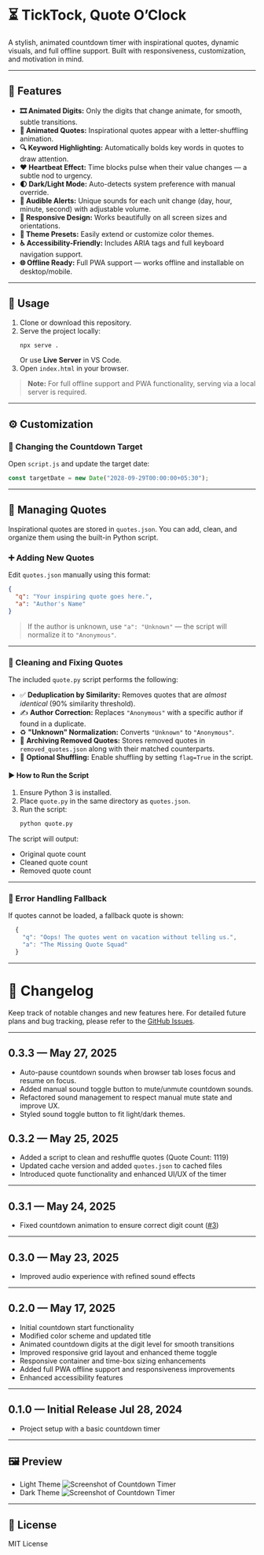 # ⏳ TickTock, Quote O’Clock

A stylish, animated countdown timer with inspirational quotes, dynamic visuals, and full offline support. Built with responsiveness, customization, and motivation in mind.

---

## 🌟 Features

- **🎞️ Animated Digits:** Only the digits that change animate, for smooth, subtle transitions.
- **💬 Animated Quotes:** Inspirational quotes appear with a letter-shuffling animation.
- **🔍 Keyword Highlighting:** Automatically bolds key words in quotes to draw attention.
- **❤️ Heartbeat Effect:** Time blocks pulse when their value changes — a subtle nod to urgency.
- **🌓 Dark/Light Mode:** Auto-detects system preference with manual override.
- **🔔 Audible Alerts:** Unique sounds for each unit change (day, hour, minute, second) with adjustable volume.
- **📱 Responsive Design:** Works beautifully on all screen sizes and orientations.
- **🎨 Theme Presets:** Easily extend or customize color themes.
- **♿ Accessibility-Friendly:** Includes ARIA tags and full keyboard navigation support.
- **🌐 Offline Ready:** Full PWA support — works offline and installable on desktop/mobile.

---

## 🚀 Usage

1. Clone or download this repository.
2. Serve the project locally:
   ```bash
   npx serve .
   ```
   Or use **Live Server** in VS Code.
3. Open `index.html` in your browser.

> **Note:** For full offline support and PWA functionality, serving via a local server is required.

---

## ⚙️ Customization

### 🎯 Changing the Countdown Target

Open `script.js` and update the target date:

```js
const targetDate = new Date("2028-09-29T00:00:00+05:30");
```

---

## 💬 Managing Quotes

Inspirational quotes are stored in `quotes.json`. You can add, clean, and organize them using the built-in Python script.

### ➕ Adding New Quotes

Edit `quotes.json` manually using this format:

```json
{
  "q": "Your inspiring quote goes here.",
  "a": "Author's Name"
}
```

> If the author is unknown, use `"a": "Unknown"` — the script will normalize it to `"Anonymous"`.

---

### 🧹 Cleaning and Fixing Quotes

The included `quote.py` script performs the following:

- ✅ **Deduplication by Similarity:** Removes quotes that are _almost identical_ (90% similarity threshold).
- ✍️ **Author Correction:** Replaces `"Anonymous"` with a specific author if found in a duplicate.
- ♻️ **"Unknown" Normalization:** Converts `"Unknown"` to `"Anonymous"`.
- 📁 **Archiving Removed Quotes:** Stores removed quotes in `removed_quotes.json` along with their matched counterparts.
- 🔀 **Optional Shuffling:** Enable shuffling by setting `flag=True` in the script.

#### ▶️ How to Run the Script

1. Ensure Python 3 is installed.
2. Place `quote.py` in the same directory as `quotes.json`.
3. Run the script:
   ```bash
   python quote.py
   ```

The script will output:

- Original quote count
- Cleaned quote count
- Removed quote count

---

### 🤖 Error Handling Fallback

If quotes cannot be loaded, a fallback quote is shown:

```js
  {
    "q": "Oops! The quotes went on vacation without telling us.",
    "a": "The Missing Quote Squad"
  }
```

---

# 📝 Changelog

Keep track of notable changes and new features here. For detailed future plans and bug tracking, please refer to the [GitHub Issues](https://github.com/ainstarc/countdown/issues).

---

## 0.3.3 — May 27, 2025

- Auto-pause countdown sounds when browser tab loses focus and resume on focus.
- Added manual sound toggle button to mute/unmute countdown sounds.
- Refactored sound management to respect manual mute state and improve UX.
- Styled sound toggle button to fit light/dark themes.

## 0.3.2 — May 25, 2025

- Added a script to clean and reshuffle quotes (Quote Count: 1119)
- Updated cache version and added `quotes.json` to cached files
- Introduced quote functionality and enhanced UI/UX of the timer

---

## 0.3.1 — May 24, 2025

- Fixed countdown animation to ensure correct digit count ([#3](https://github.com/ainstarc/Countdown/issues/2))

---

## 0.3.0 — May 23, 2025

- Improved audio experience with refined sound effects

---

## 0.2.0 — May 17, 2025

- Initial countdown start functionality
- Modified color scheme and updated title
- Animated countdown digits at the digit level for smooth transitions
- Improved responsive grid layout and enhanced theme toggle
- Responsive container and time-box sizing enhancements
- Added full PWA offline support and responsiveness improvements
- Enhanced accessibility features

---

## 0.1.0 — Initial Release Jul 28, 2024

- Project setup with a basic countdown timer

---

## 🖼️ Preview

- Light Theme
  ![Screenshot of Countdown Timer](preview-light.png)
- Dark Theme
  ![Screenshot of Countdown Timer](preview-dark.png)

---

## 📄 License

MIT License
